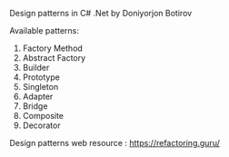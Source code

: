 Design patterns in C# .Net by Doniyorjon Botirov

Available patterns:

1. Factory Method
2. Abstract Factory
3. Builder
4. Prototype
5. Singleton
6. Adapter
7. Bridge
8. Composite
9. Decorator



Design patterns web resource : https://refactoring.guru/